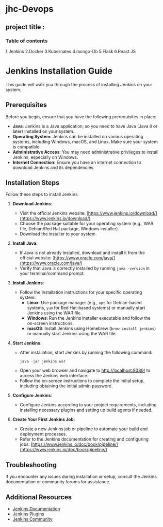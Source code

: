 # jhc-Devops

## project title :






### Table of contents ###
1.Jenkins
2.Docker
3.Kubernates
4.mongo-Db
5.Flask
6.React.JS




# Jenkins Installation Guide

This guide will walk you through the process of installing Jenkins on your system.

## Prerequisites

Before you begin, ensure that you have the following prerequisites in place:

- **Java**: Jenkins is a Java application, so you need to have Java (Java 8 or later) installed on your system.
- **Operating System**: Jenkins can be installed on various operating systems, including Windows, macOS, and Linux. Make sure your system is compatible.
- **Administrative Access**: You may need administrative privileges to install Jenkins, especially on Windows.
- **Internet Connection**: Ensure you have an internet connection to download Jenkins and its dependencies.

## Installation Steps

Follow these steps to install Jenkins:

1. **Download Jenkins**:

   - Visit the official Jenkins website: [https://www.jenkins.io/download/](https://www.jenkins.io/download/)
   - Choose the package suitable for your operating system (e.g., WAR file, Debian/Red Hat package, Windows installer).
   - Download the installer to your system.

2. **Install Java**:

   - If Java is not already installed, download and install it from the official website: [https://www.oracle.com/java/](https://www.oracle.com/java/)
   - Verify that Java is correctly installed by running `java -version` in your terminal/command prompt.

3. **Install Jenkins**:

   - Follow the installation instructions for your specific operating system:
     - **Linux**: Use package manager (e.g., `apt` for Debian-based systems, `yum` for Red Hat-based systems) or manually start Jenkins using the WAR file.
     - **Windows**: Run the Jenkins installer executable and follow the on-screen instructions.
     - **macOS**: Install Jenkins using Homebrew (`brew install jenkins`) or manually start Jenkins using the WAR file.

4. **Start Jenkins**:

   - After installation, start Jenkins by running the following command:
     ```
     java -jar jenkins.war
     ```
   - Open your web browser and navigate to [http://localhost:8080/](http://localhost:8080/) to access the Jenkins web interface.
   - Follow the on-screen instructions to complete the initial setup, including obtaining the initial admin password.

5. **Configure Jenkins**:

   - Configure Jenkins according to your project requirements, including installing necessary plugins and setting up build agents if needed.

6. **Create Your First Jenkins Job**:

   - Create a new Jenkins job or pipeline to automate your build and deployment processes.
   - Refer to the Jenkins documentation for creating and configuring jobs: [https://www.jenkins.io/doc/book/pipeline/](https://www.jenkins.io/doc/book/pipeline/)

## Troubleshooting

If you encounter any issues during installation or setup, consult the Jenkins documentation or community forums for assistance.

## Additional Resources

- [Jenkins Documentation](https://www.jenkins.io/doc/)
- [Jenkins Plugins](https://plugins.jenkins.io/)
- [Jenkins Community](https://www.jenkins.io/community/)



